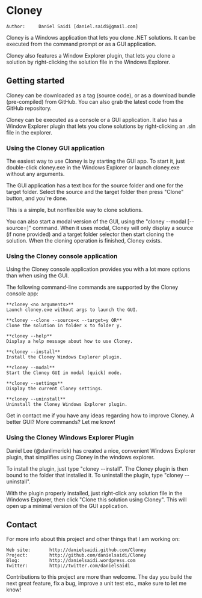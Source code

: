 Cloney
======

	Author:		Daniel Saidi [daniel.saidi@gmail.com]

Cloney is a Windows application that lets you clone .NET
solutions. It can be executed from the command prompt or
as a GUI application.

Cloney also features a Window Explorer plugin, that lets
you clone a solution by right-clicking the solution file
in the Windows Explorer.



Getting started
---------------

Cloney can be downloaded as a tag (source code), or as a
download bundle (pre-compiled) from GitHub. You can also
grab the latest code from the GitHub repository.

Cloney can be executed as a console or a GUI application.
It also has a Window Explorer plugin that lets you clone
solutions by right-clicking an .sln file in the explorer.


### Using the Cloney GUI application

The easiest way to use Cloney is by starting the GUI app.
To start it, just double-click cloney.exe in the Windows
Explorer or launch cloney.exe without any arguments.

The GUI application has a text box for the source folder
and one for the target folder. Select the source and the
target folder then press "Clone" button, and you're done.

This is a simple, but nonflexible way to clone solutions.

You can also start a modal version of the GUI, using the
"cloney --modal [--source=]" command. When it uses modal,
Cloney will only display a source (if none provided) and
a target folder selector then start cloning the solution.
When the cloning operation is finished, Cloney exists.


### Using the Cloney console application

Using the Cloney console application provides you with a
lot more options than when using the GUI. 

The following command-line commands are supported by the
Cloney console app:

	**cloney <no arguments>**
	Launch cloney.exe without args to launch the GUI.
		
	**cloney --clone --source=x --target=y OR**
	Clone the solution in folder x to folder y.
		
	**cloney --help**
	Display a help message about how to use Cloney.
		
	**cloney --install**
	Install the Cloney Windows Explorer plugin.

	**cloney --modal**
	Start the Cloney GUI in modal (quick) mode.
		
	**cloney --settings**
	Display the current Cloney settings.
		
	**cloney --uninstall**
	Uninstall the Cloney Windows Explorer plugin.

Get in contact me if you have any ideas regarding how to
improve Cloney. A better GUI? More commands? Let me know!


### Using the Cloney Windows Explorer Plugin

Daniel Lee (@danlimerick) has created a nice, convenient
Windows Explorer plugin, that simplifies using Cloney in
the windows explorer.

To install the plugin, just type "cloney --install". The
Cloney plugin is then bound to the folder that installed
it. To uninstall the plugin, type "cloney --uninstall".

With the plugin properly installed, just right-click any
solution file in the Windows Explorer, then click "Clone
this solution using Cloney". This will open up a minimal
version of the GUI application. 


Contact
-------

For more info about this project and other things that I
am working on:

	Web site:		http://danielsaidi.github.com/Cloney
	Project:		http://github.com/danielsaidi/Cloney
	Blog:			http://danielsaidi.wordpress.com
	Twitter:		http://twitter.com/danielsaidi
	
Contributions to this project are more than welcome. The
day you build the next great feature, fix a bug, improve
a unit test etc., make sure to let me know!





